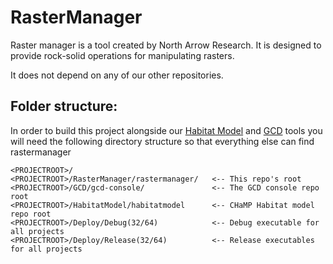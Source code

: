 # RasterManager

Raster manager is a tool created by North Arrow Research. It is designed to provide rock-solid operations for manipulating rasters.

It does not depend on any of our other repositories.

## Folder structure:

In order to build this project alongside our [Habitat Model](https://bitbucket.org/northarrowresearch/habitat-model-console) and [GCD](https://bitbucket.org/northarrowresearch/gcd-console) tools you will need the following directory structure so that everything else can find rastermanager

```
<PROJECTROOT>/
<PROJECTROOT>/RasterManager/rastermanager/   <-- This repo's root
<PROJECTROOT>/GCD/gcd-console/               <-- The GCD console repo root
<PROJECTROOT>/HabitatModel/habitatmodel      <-- CHaMP Habitat model repo root
<PROJECTROOT>/Deploy/Debug(32/64)            <-- Debug executable for all projects
<PROJECTROOT>/Deploy/Release(32/64)          <-- Release executables for all projects
```